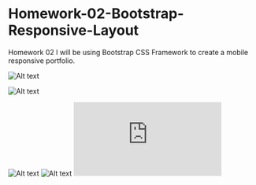 # Homework-02-Bootstrap-Responsive-Layout
Homework 02 I will be using Bootstrap CSS Framework to create a mobile responsive portfolio. 

![Alt text](https://github.com/Core-Creates/Homework-02-Bootstrap-Responsive-Layout/blob/main/Screenshot_2021-02-01%20Webpage.png)

![Alt text](https://github.com/Core-Creates/Homework-02-Bootstrap-Responsive-Layout/blob/main/Screenshot_2021-02-01%20Webpage(1).png)

![Alt text](https://github.com/Core-Creates/Homework-02-Bootstrap-Responsive-Layout/blob/main/Screenshot_2021-02-02%20Webpage.png)
![Alt text](https://github.com/Core-Creates/Homework-02-Bootstrap-Responsive-Layout/blob/main/Screenshot_2021-02-01%20Webpage(2).png)
![Alt text](https://core-creates.github.io/Homework-02-Bootstrap-Responsive-Layout/portfolio.html)